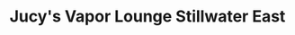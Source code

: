 ---
title: "Jucy's Vapor Lounge Stillwater East"
url: /stillwater/jucys-vapor-lounge-stillwater-east/
shop: E-Zigaretten
---